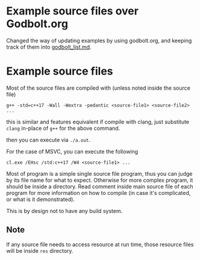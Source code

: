 # Example source files over Godbolt.org

Changed the way of updating examples by using godbolt.org, and keeping track of them into [godbolt_list.md](https://github.com/haxpor/cpp_st/blob/master/godbolt_list.md).

# Example source files

Most of the source files are compiled with (unless noted inside the source file)

`g++ -std=c++17 -Wall -Wextra -pedantic <source-file1> <source-file2> ...`

this is similar and features equivalent if compile with clang, just substitute
`clang` in-place of `g++` for the above command.

then you can execute via `./a.out`.

For the case of MSVC, you can execute the following

`cl.exe /EHsc /std:c++17 /W4 <source-file1> ...`

Most of program is a simple single source file program, thus you can judge by its file name for what
to expect. Otherwise for more complex program, it should be inside a directory. Read comment inside main source file of each program for more information on how to compile (in case it's complicated, or what is it demonstrated).

This is by design not to have any build system.

## Note ##

If any source file needs to access resource at run time, those resource files will be inside `res` directory.
